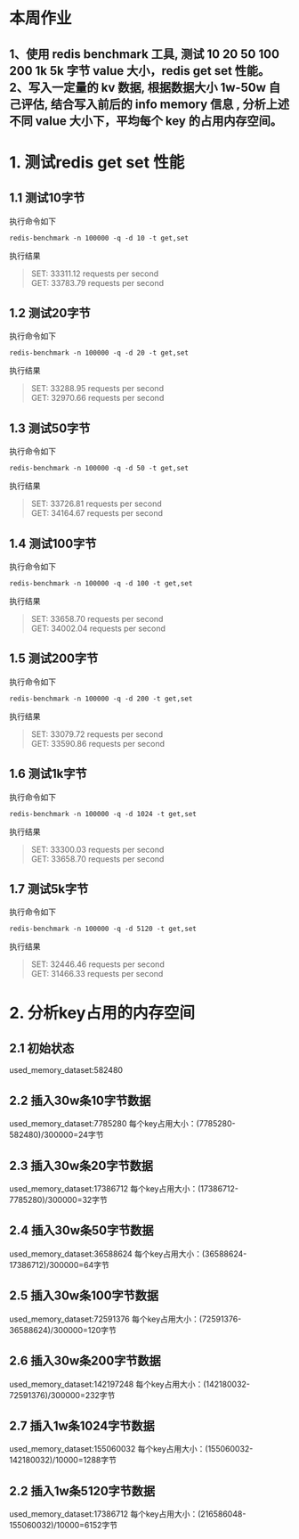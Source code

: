 # 本周作业
1、使用 redis benchmark 工具, 测试 10 20 50 100 200 1k 5k 字节 value 大小，redis get set 性能。
2、写入一定量的 kv 数据, 根据数据大小 1w-50w 自己评估, 结合写入前后的 info memory 信息  , 分析上述不同 value 大小下，平均每个 key 的占用内存空间。
---

# 1. 测试redis get set 性能
## 1.1 测试10字节
执行命令如下
```
redis-benchmark -n 100000 -q -d 10 -t get,set
```
执行结果
> SET: 33311.12 requests per second  
GET: 33783.79 requests per second

## 1.2 测试20字节
执行命令如下
```
redis-benchmark -n 100000 -q -d 20 -t get,set
```
执行结果
> SET: 33288.95 requests per second  
GET: 32970.66 requests per second

## 1.3 测试50字节
执行命令如下
```
redis-benchmark -n 100000 -q -d 50 -t get,set
```
执行结果
> SET: 33726.81 requests per second  
GET: 34164.67 requests per second

## 1.4 测试100字节
执行命令如下
```
redis-benchmark -n 100000 -q -d 100 -t get,set
```
执行结果
> SET: 33658.70 requests per second  
GET: 34002.04 requests per second

## 1.5 测试200字节
执行命令如下
```
redis-benchmark -n 100000 -q -d 200 -t get,set
```
执行结果
> SET: 33079.72 requests per second  
GET: 33590.86 requests per second

## 1.6 测试1k字节
执行命令如下
```
redis-benchmark -n 100000 -q -d 1024 -t get,set
```
执行结果
> SET: 33300.03 requests per second  
GET: 33658.70 requests per second

## 1.7 测试5k字节
执行命令如下
```
redis-benchmark -n 100000 -q -d 5120 -t get,set
```
执行结果
> SET: 32446.46 requests per second  
GET: 31466.33 requests per second

# 2. 分析key占用的内存空间
## 2.1 初始状态
used_memory_dataset:582480

## 2.2 插入30w条10字节数据
used_memory_dataset:7785280
每个key占用大小：(7785280-582480)/300000=24字节

## 2.3 插入30w条20字节数据
used_memory_dataset:17386712
每个key占用大小：(17386712-7785280)/300000=32字节

## 2.4 插入30w条50字节数据
used_memory_dataset:36588624
每个key占用大小：(36588624-17386712)/300000=64字节

## 2.5 插入30w条100字节数据
used_memory_dataset:72591376
每个key占用大小：(72591376-36588624)/300000=120字节

## 2.6 插入30w条200字节数据
used_memory_dataset:142197248
每个key占用大小：(142180032-72591376)/300000=232字节

## 2.7 插入1w条1024字节数据
used_memory_dataset:155060032
每个key占用大小：(155060032-142180032)/10000=1288字节

## 2.2 插入1w条5120字节数据
used_memory_dataset:17386712
每个key占用大小：(216586048-155060032)/10000=6152字节
